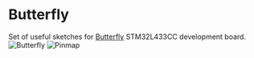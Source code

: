 # Butterfly
Set of useful sketches for [Butterfly](https://www.tindie.com/products/TleraCorp/butterfly-stm32l433-development-board/) STM32L433CC development board.
![Butterfly](https://d3s5r33r268y59.cloudfront.net/32456/products/thumbs/2016-12-22T17:33:05.087Z-Butterfly.top.jpg.855x570_q85_pad_rcrop.jpg)
![Pinmap](https://cloud.githubusercontent.com/assets/6698410/21755811/e9e81500-d5cd-11e6-8094-5617ab4a29a9.png)
